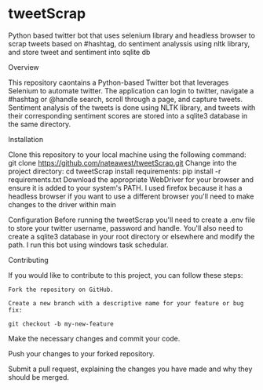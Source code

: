 # tweetScrap
Python based twitter bot that uses selenium library and headless browser to scrap tweets based on #hashtag, do sentiment analyssis using nltk library, and store tweet and sentiment into sqlite db 

Overview

This repository caontains a Python-based Twitter bot that leverages Selenium to automate twitter. The application can login to twitter, navigate a #hashtag or @handle search, scroll through a page, and capture tweets. Sentiment analysis of the tweets is done using NLTK library, and tweets with their corresponding sentiment scores are stored into a sqlite3 database in the same directory.

Installation

Clone this repository to your local machine using the following command: git clone https://github.com/nateawest/tweetScrap.git
Change into the project directory: cd tweetScrap
install requirements: pip install -r requirements.txt
Download the appropriate WebDriver for your browser and ensure it is added to your system's PATH. I used firefox because it has a headless browser if you want to use a different browser you'll need to make changes to the driver within main

Configuration
Before running the tweetScrap you'll need to create a .env file to store your twitter username, password and handle. You'll also need to create a sqlite3 database in your root directory or elsewhere and modify the path. I run this bot using windows task schedular.

Contributing

If you would like to contribute to this project, you can follow these steps:

    Fork the repository on GitHub.

    Create a new branch with a descriptive name for your feature or bug fix:

    git checkout -b my-new-feature

Make the necessary changes and commit your code.

Push your changes to your forked repository.

Submit a pull request, explaining the changes you have made and why they should be merged.
